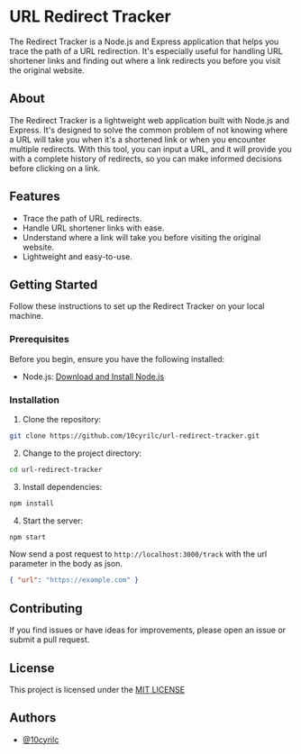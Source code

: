 # URL Redirect Tracker

The Redirect Tracker is a Node.js and Express application that helps you trace the path of a URL redirection. It's especially useful for handling URL shortener links and finding out where a link redirects you before you visit the original website.

## About

The Redirect Tracker is a lightweight web application built with Node.js and Express. It's designed to solve the common problem of not knowing where a URL will take you when it's a shortened link or when you encounter multiple redirects. With this tool, you can input a URL, and it will provide you with a complete history of redirects, so you can make informed decisions before clicking on a link.

## Features

- Trace the path of URL redirects.
- Handle URL shortener links with ease.
- Understand where a link will take you before visiting the original website.
- Lightweight and easy-to-use.

## Getting Started

Follow these instructions to set up the Redirect Tracker on your local machine.

### Prerequisites

Before you begin, ensure you have the following installed:

- Node.js: [Download and Install Node.js](https://nodejs.org/)

### Installation

1. Clone the repository:

```bash
git clone https://github.com/10cyrilc/url-redirect-tracker.git
```

2. Change to the project directory:

```bash
cd url-redirect-tracker
```

3. Install dependencies:

```bash
npm install
```

4. Start the server:

```bash
npm start
```

Now send a post request to `http://localhost:3000/track` with the url parameter in the body as json.

```json
{ "url": "https://example.com" }
```

## Contributing

If you find issues or have ideas for improvements, please open an issue or submit a pull request.

## License

This project is licensed under the [MIT LICENSE](./LICENSE.md)

## Authors

- [@10cyrilc](https://www.github.com/10cyrilc)
